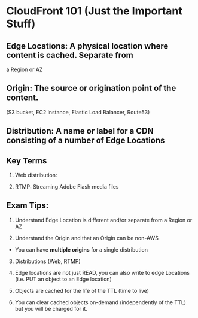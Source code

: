 # CloudFront 101 (Just the Important Stuff)

## Edge Locations:  A physical location where content is cached.  Separate from
a Region or AZ

## Origin:  The source or origination point of the content.  
(S3 bucket, EC2 instance, Elastic Load Balancer, Route53)

## Distribution:  A name or label for a CDN consisting of a number of Edge Locations

## Key Terms

1. Web distribution:  

2. RTMP: Streaming Adobe Flash media files



## Exam Tips:

1. Understand Edge Location is different and/or separate from a Region or AZ

2. Understand the Origin and that an Origin can be non-AWS
  * You can have **multiple origins** for a single distribution

3. Distributions (Web, RTMP)

4. Edge locations are not just READ, you can also write to edge Locations (i.e.
  PUT an object to an Edge location)

5. Objects are cached for the life of the TTL (time to live)

6. You can clear cached objects on-demand (independently of the TTL) but you
will be charged for it.
